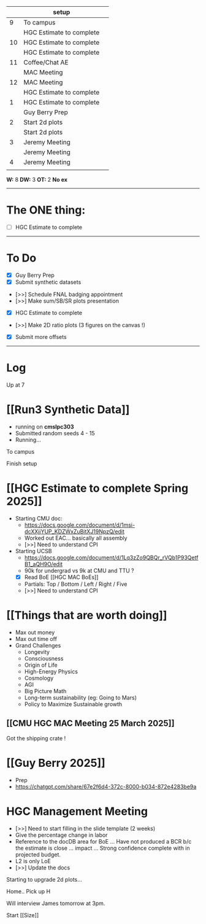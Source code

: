 
|     | setup                    |     |
| --- | ------------------------ | --- |
| 9   | To campus                |     |
|     | HGC Estimate to complete |     |
| 10  | HGC Estimate to complete |     |
|     | HGC Estimate to complete |     |
| 11  | Coffee/Chat AE           |     |
|     | MAC Meeting              |     |
| 12  | MAC Meeting              |     |
|     | HGC Estimate to complete |     |
| 1   | HGC Estimate to complete |     |
|     | Guy Berry Prep           |     |
| 2   | Start 2d plots           |     |
|     | Start 2d plots           |     |
| 3   | Jeremy Meeting           |     |
|     | Jeremy Meeting           |     |
| 4   | Jeremy Meeting           |     |
|     |                          |     |

**W:** 8 
**DW:** 3
**OT:** 2
**No ex**

---
# The ONE thing: 
- [ ] HGC Estimate to complete

---
# To Do

- [x]  Guy Berry Prep
- [x] Submit synthetic datasets
- [>>] Schedule FNAL badging appointment
- [>>] Make sum/SB/SR plots presentation
- [x] HGC Estimate to complete
- [>>]  Make 2D ratio plots (3 figures on the canvas !)
- [x] Submit more offsets


---

# Log

Up at 7 

# [[Run3 Synthetic Data]]
- running on **cmslpc303**
- Submitted random seeds 4 - 15
- Running... 

To campus

Finish setup

# [[HGC Estimate to complete Spring 2025]]
- Starting CMU doc: 
	- https://docs.google.com/document/d/1msi-dcXXjjYUP_KDZWxZuBitXJ19NpzQ/edit
	- Worked out EAC... basically all assembly 
	- [>>] Need to understand CPI
- Starting UCSB
	- https://docs.google.com/document/d/1Lq3zZo9QBQr_rVQb1P93QetfB1_aQH9O/edit
	- 90k for undergrad vs 9k at CMU and TTU ?
	- [x] Read BoE [[HGC MAC BoEs]]
	- Partials: Top / Bottom / Left / Right / Five
	- [>>] Need to understand CPI

# [[Things that are worth doing]]
- Max out money 
- Max out time off 
- Grand Challenges
	- Longevity
	- Consciousness
	- Origin of Life
	- High-Energy Physics
	- Cosmology
	- AGI 
	- Big Picture Math 
	- Long-term sustainability (eg: Going to Mars) 
	- Policy to Maximize Sustainable growth

## [[CMU HGC MAC Meeting 25 March 2025]]


Got the shipping crate !

# [[Guy Berry 2025]]
- Prep
- https://chatgpt.com/share/67e2f6d4-372c-8000-b034-872e4283be9a


# HGC Management Meeting
- [>>] Need to start filling in the slide template (2 weeks)
- Give the percentage change in labor
- Reference to the docDB area for BoE ... Have not produced a BCR b/c the estimate is close ... impact ... Strong confidence complete with in projected budget. 
- L2 is only LoE
- [>>] Update the docs

Starting to upgrade 2d plots...

Home.. Pick up H

Will interview James tomorrow at 3pm.

Start [[Size]]
